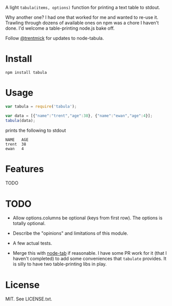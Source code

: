 A light `tabula(items, options)` function for printing a text table
to stdout.

Why another one? I had one that worked for me and wanted to re-use it. Trawling
through dozens of available ones on npm was a chore I haven't done. I'd welcome
a table-printing node.js bake off.

Follow <a href="https://twitter.com/intent/user?screen_name=trentmick" target="_blank">@trentmick</a>
for updates to node-tabula.


# Install

    npm install tabula


# Usage

```javascript
var tabula = require('tabula');

var data = [{"name":"trent","age":38}, {"name":"ewan","age":4}];
tabula(data);
```

prints the following to stdout

```
NAME   AGE
trent  38
ewan   4
```

# Features

TODO


# TODO

- Allow options.columns be optional (keys from first row). The options is
  totally optional.

- Describe the "opinions" and limitations of this module.

- A few actual tests.

- Merge this with [node-tab](https://github.com/davepacheco/node-tab) if
  reasonable. I have some PR work for it (that I haven't completed) to add some
  conveniences that `tabulate` provides. It is silly to have two table-printing
  libs in play.


# License

MIT. See LICENSE.txt.
